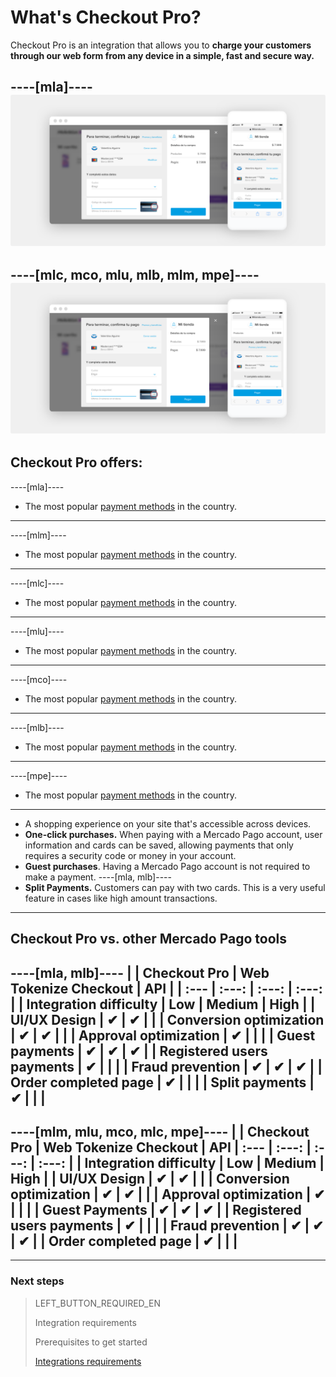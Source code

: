 # What's Checkout Pro?

Checkout Pro is an integration that allows you to **charge your customers through our web form from any device in a simple, fast and secure way.**

----[mla]----
![Basic-Checkout](/images/web-payment-checkout/cho-modal-mobile.png)
------------
----[mlc, mco, mlu, mlb, mlm, mpe]----
![Basic-Checkout](/images/web-payment-checkout/checkout-modal-sv.png)
------------

## Checkout Pro offers:

----[mla]----
* The most popular [payment methods](https://www.mercadopago.com.ar/ayuda/medios-de-pago-cuotas-promociones_264) in the country.
------------
----[mlm]----
*  The most popular [payment methods](https://www.mercadopago.com.mx/ayuda/medios-de-pago-cuotas-promociones_264) in the country.
------------
----[mlc]----
* The most popular [payment methods](https://www.mercadopago.cl/ayuda/medios-de-pago-cuotas-promociones_264) in the country.
------------
----[mlu]----
* The most popular [payment methods](https://www.mercadopago.com.uy/ayuda/medios-de-pago-cuotas-promociones_264) in the country.
------------
----[mco]----
* The most popular [payment methods](https://www.mercadopago.com.co/ayuda/medios-de-pago-cuotas-promociones_264) in the country.
------------
----[mlb]----
* The most popular [payment methods](https://www.mercadopago.com.br/ajuda/meios-de-pagamento-parcelamento_265) in the country.
------------
----[mpe]----
* The most popular [payment methods](https://www.mercadopago.com.pe/ayuda/medios-de-pago-cuotas-promociones_264) in the country.
------------

* A shopping experience on your site that's accessible across devices.
* **One-click purchases.** When paying with a Mercado Pago account, user information and cards can be saved, allowing payments that only requires a security code or money in your account.
* **Guest purchases**. Having a Mercado Pago account is not required to make a payment.
----[mla, mlb]----
* **Split Payments.** Customers can pay with two cards. This is a very useful feature in cases like high amount transactions.
------------

## Checkout Pro vs. other Mercado Pago tools

----[mla, mlb]----
|                               | Checkout Pro | Web Tokenize Checkout | API |
| :--- | :---: | :---: | :---: |
| Integration difficulty        | Low | Medium | High |
| UI/UX Design                  | ✔ | ✔ |   |
| Conversion optimization       | ✔ | ✔ |   |
| Approval optimization         | ✔ |   |   |
| Guest payments                | ✔ | ✔ | ✔ |
| Registered users payments     | ✔ |   |   |
| Fraud prevention              | ✔ | ✔ | ✔ |
| Order completed page          | ✔ |   |   |
| Split payments                | ✔ |   |   |
------------
----[mlm, mlu, mco, mlc, mpe]----
|                               | Checkout Pro | Web Tokenize Checkout | API
| :--- | :---: | :---: | :---: |
| Integration difficulty        | Low | Medium | High |
| UI/UX Design                  | ✔ | ✔ |   |
| Conversion optimization       | ✔ | ✔ |   |
| Approval optimization         | ✔ |   |   |
| Guest Payments                | ✔ | ✔ | ✔ |
| Registered users payments     | ✔ |   |   |
| Fraud prevention              | ✔ | ✔ | ✔ |
| Order completed page          | ✔ |   |   |
------------

---

### Next steps

> LEFT_BUTTON_REQUIRED_EN
>
> Integration requirements
>
> Prerequisites to get started
>
> [Integrations requirements](https://www.mercadopago[FAKER][URL][DOMAIN]/developers/en/guides/online-payments/checkout-pro/previous-requirements/)
>
